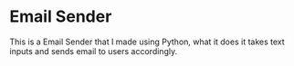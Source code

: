 # Email Sender
 This is a Email Sender that I made using Python, what it does it takes text inputs and sends email to users accordingly.
